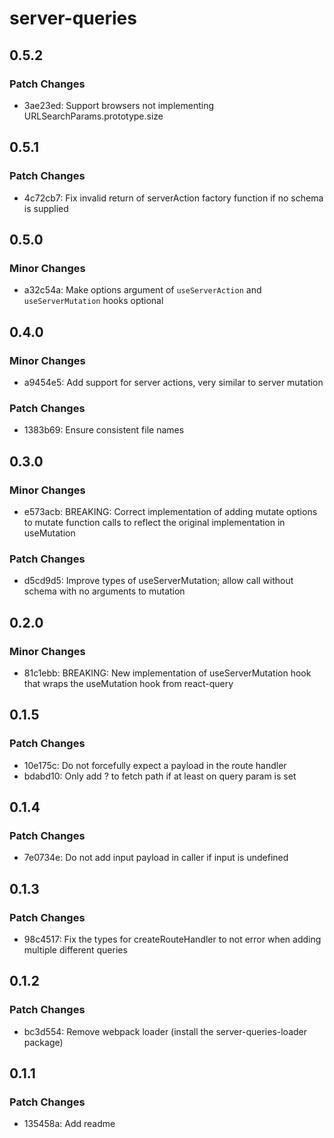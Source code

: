 # server-queries

## 0.5.2

### Patch Changes

- 3ae23ed: Support browsers not implementing URLSearchParams.prototype.size

## 0.5.1

### Patch Changes

- 4c72cb7: Fix invalid return of serverAction factory function if no schema is supplied

## 0.5.0

### Minor Changes

- a32c54a: Make options argument of `useServerAction` and `useServerMutation` hooks optional

## 0.4.0

### Minor Changes

- a9454e5: Add support for server actions, very similar to server mutation

### Patch Changes

- 1383b69: Ensure consistent file names

## 0.3.0

### Minor Changes

- e573acb: BREAKING: Correct implementation of adding mutate options to mutate function calls to reflect the original implementation in useMutation

### Patch Changes

- d5cd9d5: Improve types of useServerMutation; allow call without schema with no arguments to mutation

## 0.2.0

### Minor Changes

- 81c1ebb: BREAKING: New implementation of useServerMutation hook that wraps the useMutation hook from react-query

## 0.1.5

### Patch Changes

- 10e175c: Do not forcefully expect a payload in the route handler
- bdabd10: Only add ? to fetch path if at least on query param is set

## 0.1.4

### Patch Changes

- 7e0734e: Do not add input payload in caller if input is undefined

## 0.1.3

### Patch Changes

- 98c4517: Fix the types for createRouteHandler to not error when adding multiple different queries

## 0.1.2

### Patch Changes

- bc3d554: Remove webpack loader (install the server-queries-loader package)

## 0.1.1

### Patch Changes

- 135458a: Add readme
